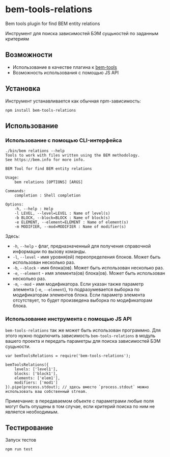 # bem-tools-relations #
Bem tools plugin for find BEM entity relations


Инструмент для поиска зависимостей БЭМ сущьностей по заданным критериям

## Возможности ##

* Использование в качестве плагина к [bem-tools](https://github.com/bem/bem-tools)
* Возможность использования с помощью JS API

## Установка ##

Инструмент устанавливается как обычная npm-зависимость:
```
npm install bem-tools-relations
```

## Использование ##

### Использование с помощью CLI-интерфейса ###

```
./bin/bem relations --help
Tools to work with files written using the BEM methodology.
See https://bem.info for more info.

BEM Tool for find BEM entity relations

Usage:
    bem relations [OPTIONS] [ARGS]

Commands:
    completion : Shell completion

Options:
    -h, --help : Help
    -l LEVEL, --level=LEVEL : Name of level(s)
    -b BLOCK, --block=BLOCK : Name of block(s)
    -e ELEMENT, --element=ELEMENT : Name of element(s)
    -m MODIFIER, --mod=MODIFIER : Name of modifier(s)
```

Здесь:

* `-h`, `--help` - флаг, предназначенный для получения справочной информации по вызову команды.
* `-l`, `--level` - имя уровня(ей) переопределения блоков. Может быть использован несколько раз.
* `-b`, `--block` - имя блока(ов). Может быть использован несколько раз.
* `-e`, `--element` - имя элемента(ов) блока(ов). Может быть использован нескольео раз.
* `-m`, `--mod` - имя модификатора. Если указан также параметр элемента (`-e`, `--element`), то подразумевается выборка по модификаторам элементов блока. Если параметр элемента отсутствует, то будет произведена выборка по модификаторам блока.

### Использование инструмента с помощью JS API ###

`bem-tools-relations` так же может быть использован программно. Для этого нужно подключить зависимость
`bem-tools-relations` в модуль вашего проекта и передать параметры для поиска зависимостей БЭМ сущьности.

```
var bemToolsRelations = require('bem-tools-relations');

bemToolsRelations({
    levels: ['level1'],
    blocks: ['block1'],
    elements: ['elem1'],
    modifiers: ['mod1']
}).pipe(process.stdout); // здесь вместо `process.stdout` можно использовать ваш собственный stream.
```
Примечание: в передаваемом объекте с параметрами любые поля могут быть опущены в том случае, если критерий поиска по ним не является необходимым.

## Тестирование ##

Запуск тестов

```
npm run test
```
